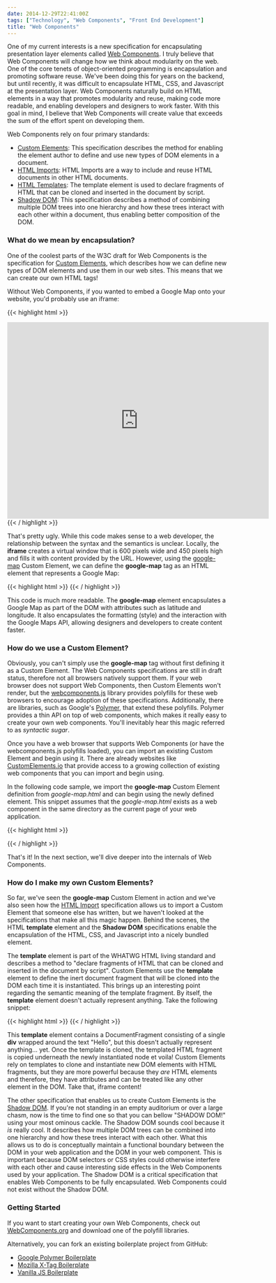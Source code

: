 ```yaml
---
date: 2014-12-29T22:41:00Z
tags: ["Technology", "Web Components", "Front End Development"]
title: "Web Components"
---
```


One of my current interests is a new specification for encapsulating presentation layer elements called [Web Components](http://webcomponents.org/). I truly believe that Web Components will change how we think about modularity on the web.  One of the core tenets of object-oriented programming is encapsulation and promoting software reuse. We've been doing this for years on the backend, but until recently, it was difficult to encapsulate HTML, CSS, and Javascript at the presentation layer. Web Components naturally build on HTML elements in a way that promotes modularity and reuse, making code more readable, and enabling developers and designers to work faster. With this goal in mind, I believe that Web Components will create value that exceeds the sum of the effort spent on developing them.

Web Components rely on four primary standards:

* [Custom Elements](http://w3c.github.io/webcomponents/spec/custom/): This specification describes the method for enabling the element author to define and use new types of DOM elements in a document.
* [HTML Imports](http://w3c.github.io/webcomponents/spec/imports/): HTML Imports are a way to include and reuse HTML documents in other HTML documents.
* [HTML Templates](https://html.spec.whatwg.org/multipage/scripting.html#the-template-element): The template element is used to declare fragments of HTML that can be cloned and inserted in the document by script.
* [Shadow DOM](http://w3c.github.io/webcomponents/spec/shadow/): This specification describes a method of combining multiple DOM trees into one hierarchy and how these trees interact with each other within a document, thus enabling better composition of the DOM.

### What do we mean by encapsulation?

One of the coolest parts of the W3C draft for Web Components is the specification for [Custom Elements](http://w3c.github.io/webcomponents/spec/custom/), which describes how we can define new types of DOM elements and use them in our web sites. This means that we can create our own HTML tags!

Without Web Components, if you wanted to embed a Google Map onto your website, you'd probably use an iframe:

{{< highlight html >}}
<iframe src="https://www.google.com/maps/embed?pb=!1m18!1m12!1m3!1d50710.53534045161!2d-122.08126699999998!3d37.403819399999996!2m3!1f0!2f0!3f0!3m2!1i1024!2i768!4f13.1!3m3!1m2!1s0x808fb7495bec0189%3A0x7c17d44a466baf9b!2sMountain+View%2C+CA!5e0!3m2!1sen!2sus!4v1419821604530" width="600" height="450" frameborder="0" style="border:0"></iframe>
{{< / highlight >}}

That's pretty ugly. While this code makes sense to a web developer, the relationship between the syntax and the semantics is unclear. Locally, the **iframe** creates a virtual window that is 600 pixels wide and 450 pixels high and fills it with content provided by the URL. However, using the [google-map](http://googlewebcomponents.github.io/google-map/components/google-map/) Custom Element, we can define the **google-map** tag as an HTML element that represents a Google Map:

{{< highlight html >}}
<google-map latitude="37.779" longitude="-122.3892"></google-map>
{{< / highlight >}}

This code is much more readable. The **google-map** element encapsulates a Google Map as part of the DOM with attributes such as latitude and longitude. It also encapsulates the formatting (style) and the interaction with the Google Maps API, allowing designers and developers to create content faster.

### How do we use a Custom Element?

Obviously, you can't simply use the **google-map** tag without first defining it as a Custom Element. The Web Components specifications are still in draft status, therefore not all browsers natively support them. If your web browser does not support Web Components, then Custom Elements won't render, but the [webcomponents.js](http://webcomponents.org/polyfills/) library provides polyfills for these web browsers to encourage adoption of these specifications. Additionally, there are libraries, such as Google's [Polymer](https://www.polymer-project.org/), that extend these polyfills. Polymer provides a thin API on top of web components, which makes it really easy to create your own web components. You'll inevitably hear this magic referred to as *syntactic sugar*.

Once you have a web browser that supports Web Components (or have the webcomponents.js polyfills loaded), you can import an existing Custom Element and begin using it. There are already websites like [CustomElements.io](http://customelements.io/) that provide access to a growing collection of existing web components that you can import and begin using.

In the following code sample, we import the **google-map** Custom Element definition from *google-map.html* and can begin using the newly defined element. This snippet assumes that the *google-map.html* exists as a web component in the same directory as the current page of your web application.

{{< highlight html >}}
<!-- Load Polyfill Web Components support for older browsers -->
<script src="components/webcomponentsjs/webcomponents.js"></script>
<!-- Import element -->
<link rel="import" href="google-map.html">
<!-- Use element -->
<google-map lat="37.790" long="-122.390"></google-map>
{{< / highlight >}}

That's it! In the next section, we'll dive deeper into the internals of Web Components.

### How do I make my own Custom Elements?

So far, we've seen the **google-map** Custom Element in action and we've also seen how the [HTML Import](http://w3c.github.io/webcomponents/spec/imports/) specification allows us to import a Custom Element that someone else has written, but we haven't looked at the specifications that make all this magic happen. Behind the scenes, the HTML **template** element and the **Shadow DOM** specifications enable the encapsulation of the HTML, CSS, and Javascript into a nicely bundled element.

The **template** element is part of the WHATWG HTML living standard and describes a method to "declare fragments of HTML that can be cloned and inserted in the document by script". Custom Elements use the **template** element to define the inert document fragment that will be cloned into the DOM each time it is instantiated. This brings up an interesting point regarding the semantic meaning of the template fragment.  By itself, the **template** element doesn't actually represent anything.  Take the following snippet:

{{< highlight html >}}
<template>
  <div> Hello </div>
</template>
{{< / highlight >}}

This **template** element contains a DocumentFragment consisting of a single **div** wrapped around the text "Hello", but this doesn't actually represent anything... yet. Once the template is cloned, the templated HTML fragment is copied underneath the newly instantiated node et voila! Custom Elements rely on templates to clone and instantiate new DOM elements with HTML fragments, but they are more powerful because they *are* HTML elements and therefore, they have attributes and can be treated like any other element in the DOM.  Take that, iframe content!

The other specification that enables us to create Custom Elements is the [Shadow DOM](http://w3c.github.io/webcomponents/spec/shadow/). If you're not standing in an empty auditorium or over a large chasm, now is the time to find one so that you can bellow "SHADOW DOM!" using your most ominous cackle.  The Shadow DOM sounds cool because it *is* really cool. It describes how multiple DOM trees can be combined into one hierarchy and how these trees interact with each other. What this allows us to do is conceptually maintain a functional boundary between the DOM in your web application and the DOM in your web component. This is important because DOM selectors or CSS styles could otherwise interfere with each other and cause interesting side effects in the Web Components used by your application. The Shadow DOM is a critical specification that enables Web Components to be fully encapsulated. Web Components could not exist without the Shadow DOM.

### Getting Started

If you want to start creating your own Web Components, check out [WebComponents.org](http://webcomponents.org/) and download one of the polyfill libraries.

Alternatively, you can fork an existing boilerplate project from GitHub:

 * [Google Polymer Boilerplate](https://github.com/webcomponents/polymer-boilerplate)
 * [Mozilla X-Tag Boilerplate](https://github.com/webcomponents/x-tag-boilerplate)
 * [Vanilla JS Boilerplate](https://github.com/webcomponents/x-tag-boilerplate)

